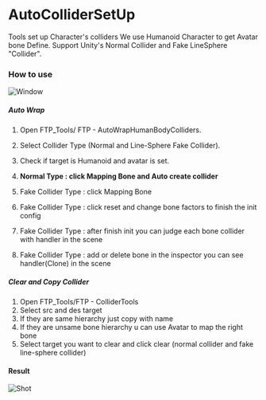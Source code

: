# AutoColliderSetUp
Tools set up Character's colliders We use Humanoid Character to get Avatar bone Define. Support Unity's Normal Collider and Fake LineSphere "Collider".

### How to use

![Window](https://github.com/frideal/AutoColliderSetUp/blob/master/Files/window.png)

##### Auto Wrap
1. Open FTP_Tools/ FTP - AutoWrapHumanBodyColliders.
2. Select Collider Type (Normal and Line-Sphere Fake Collider).
3. Check if target is Humanoid and avatar is set.
4. **Normal Type : click Mapping Bone and Auto create collider**


5. Fake Collider Type : click Mapping Bone
6. Fake Collider Type : click reset and change bone factors to finish the init config
7. Fake Collider Type : after finish init you can judge each bone collider with handler in the scene
8. Fake Collider Type : add or delete bone in the inspector you can see handler(Clone) in the scene

##### Clear and Copy Collider
1. Open FTP_Tools/FTP - ColliderTools
2. Select src and des target
3. If they are same hierarchy just copy with name
4. If they are unsame bone hierarchy u can use Avatar to map the right bone
5. Select target you want to clear and click clear (normal collider and fake line-sphere collider)


#### Result
![Shot](https://github.com/frideal/AutoColliderSetUp/blob/master/Files/shot.png)